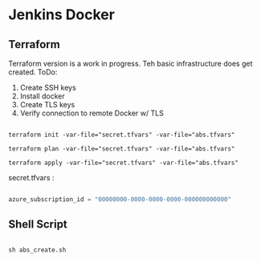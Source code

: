 # Jenkins Docker

## Terraform

Terraform version is a work in progress. Teh basic infrastructure does get created.
ToDo:

1. Create SSH keys
1. Install docker
1. Create TLS keys
1. Verify connection to remote Docker w/ TLS

```shell

terraform init -var-file="secret.tfvars" -var-file="abs.tfvars"

terraform plan -var-file="secret.tfvars" -var-file="abs.tfvars"

terraform apply -var-file="secret.tfvars" -var-file="abs.tfvars"

```

secret.tfvars :
```terraform

azure_subscription_id = "00000000-0000-0000-0000-000000000000"

```

## Shell Script

```shell

sh abs_create.sh

```
